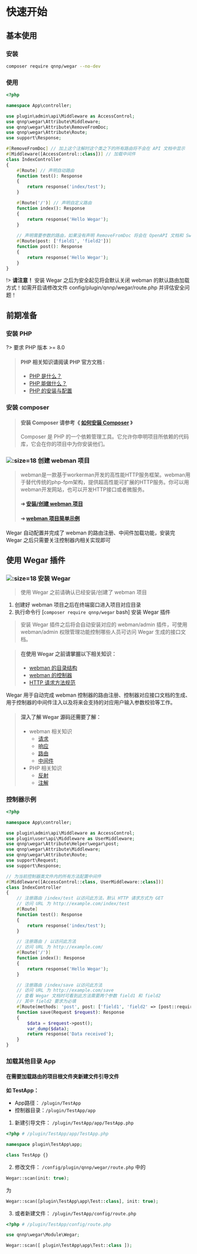 # <span class="icon-startup-rocket"></span> 快速开始

## <span class="icon-yunhang"></span> 基本使用

### <span class="icon-songhuoanzhuang-"></span> 安装

```bash
composer require qnnp/wegar --no-dev
```

### <span class="icon-startup"></span> 使用

```php
<?php

namespace App\controller;

use plugin\admin\api\Middleware as AccessControl;
use qnnp\wegar\Attribute\Middleware;
use qnnp\wegar\Attribute\RemoveFromDoc;
use qnnp\wegar\Attribute\Route;
use support\Response;

#[RemoveFromDoc] // 加上这个注解时这个类之下的所有路由将不会在 API 文档中显示
#[Middleware([AccessControl::class])] // 加载中间件
class IndexController
{
    #[Route] // 声明自动路由
    function test(): Response
    {
        return response('index/test');
    }

    #[Route('/')] // 声明自定义路由
    function index(): Response
    {
        return response('Hello Wegar');
    }
    
    // 声明需要参数的路由，如果没有声明 RemoveFromDoc 将会在 OpenAPI 文档和 Swagger 中显示
    #[Route(post: ['field1', 'field2'])]
    function post(): Response
    {
        return response('Hello Wegar');
    }
}
```

!> **请注意！** 安装 Wegar 之后为安全起见将会默认关闭 webman 的默认路由加载方式！如需开启请修改文件 config/plugin/qnnp/wegar/route.php 并评估安全问题！

## <span class="icon-EC_gerenwengao-chanpinshuoming"></span> 前期准备

### <span class="icon-php"></span> 安装 PHP
?> 要求 PHP 版本 >= 8.0
> #### PHP 相关知识请阅读 PHP 官方文档 :
> - [PHP 是什么？](https://www.php.net/manual/zh/intro-whatis.php)
> - [PHP 能做什么？](https://www.php.net/manual/zh/intro-whatcando.php)
> - [PHP 的安装与配置](https://www.php.net/manual/zh/install.php)

### <span class="icon-php_elephant"></span> 安装 composer

> #### 安装 Composer 请参考《 [如何安装 Composer](https://pkg.xyz/#how-to-install-composer) 》
> Composer 是 PHP 的一个依赖管理工具。它允许你申明项目所依赖的代码库，它会在你的项目中为你安装他们。

### ![](https://www.workerman.net/favicon.ico ':size=18') 创建 webman 项目

> webman是一款基于workerman开发的高性能HTTP服务框架。webman用于替代传统的php-fpm架构，提供超高性能可扩展的HTTP服务。你可以用webman开发网站，也可以开发HTTP接口或者微服务。
>
> #### ➜ [安装/创建 webman 项目](https://www.workerman.net/doc/webman/install.html)
> #### ➜ [webman 项目简单示例](https://www.workerman.net/doc/webman/tutorial.html)

Wegar 自动配置并完成了 webman 的路由注册、中间件加载功能，安装完 Wegar 之后只需要关注控制器内相关实现即可


## <span class="icon-tubiao-"></span> 使用 Wegar 插件

### ![](./../_media/img/logo.256.png ':size=18') 安装 Wegar

> 使用 Wegar 之前请确认已经安装/创建了 webman 项目

1. 创建好 webman 项目之后在终端窗口进入项目对应目录
2. 执行命令行 [`composer require qnnp/wegar` bash] 安装 Wegar 插件

> 安装 Wegar 插件之后将会自动安装对应的 webman/admin 插件，可使用 webman/admin 权限管理功能控制哪些人员可访问 Wegar
生成的接口文档。

> #### 在使用 Wegar 之前请掌握以下相关知识：
> - [webman 的目录结构](https://www.workerman.net/doc/webman/directory.html)
> - [webman 的控制器](https://www.workerman.net/doc/webman/controller.html)
> - [HTTP 请求方法规范](https://developer.mozilla.org/zh-CN/docs/Web/HTTP/Methods)

Wegar 用于自动完成 webman 控制器的路由注册、控制器对应接口文档的生成、用于控制器的中间件注入以及将来会支持的对应用户输入参数校验等工作。

> #### 深入了解 Wegar 源码还需要了解：
> - webman 相关知识
>   - [请求](https://www.workerman.net/doc/webman/request.html)
>   - [响应](https://www.workerman.net/doc/webman/response.html)
>   - [路由](https://www.workerman.net/doc/webman/route.html)
>   - [中间件](https://www.workerman.net/doc/webman/middleware.html)
> - PHP 相关知识
>   - [反射](https://www.php.net/manual/zh/book.reflection.php)
>   - [注解](https://www.php.net/manual/zh/language.attributes.php)

### <span class="icon-ercikaifashili"></span> 控制器示例
```php
<?php

namespace App\controller;

use plugin\admin\api\Middleware as AccessControl;
use plugin\user\api\Middleware as UserMiddleware;
use qnnp\wegar\Attribute\Helper\wegar\post;
use qnnp\wegar\Attribute\Middleware;
use qnnp\wegar\Attribute\Route;
use support\Request;
use support\Response;

// 为当前控制器类文件内的所有方法配置中间件
#[Middleware([AccessControl::class, UserMiddleware::class])]
class IndexController
{
    // 注册路由 /index/test 以访问此方法，默认 HTTP 请求方式为 GET
    // 访问 URL 为 http://example.com/index/test
    #[Route]
    function test(): Response
    {
        return response('index/test');
    }

    // 注册路由 / 以访问此方法
    // 访问 URL 为 http://example.com/
    #[Route('/')]
    function index(): Response
    {
        return response('Hello Wegar');
    }

    // 注册路由 /index/save 以访问此方法
    // 访问 URL 为 http://example.com/save
    // 查看 Wegar 文档时可看到此方法需要两个参数 field1 和 field2
    // 其中 field2 要求为必填
    #[Route(methods: 'post', post: ['field1', 'field2' => [post::required => true]])]
    function save(Request $request): Response
    {
        $data = $request->post();
        var_dump($data);
        return response('Data received');
    }
}
```

### <span class="icon-songhuoanzhuang-"></span> 加载其他目录 App

#### 在需要加载路由的项目根文件夹新建文件引导文件

**如 TestApp：**

- App路径： `/plugin/TestApp`
- 控制器目录：`/plugin/TestApp/app`

1. 新建引导文件： `/plugin/TestApp/app/TestApp.php`

```php
<?php # /plugin/TestApp/app/TestApp.php

namespace plugin\TestApp\app;

class TestApp {}

```

2. 修改文件： `/config/plugin/qnnp/wegar/route.php` 中的

```php
Wegar::scan(init: true);
```

为

```php
Wegar::scan([plugin\TestApp\app\Test::class], init: true);
```

3. 或者新建文件： `/plugin/TestApp/config/route.php`

```php 
<?php # /plugin/TestApp/config/route.php

use qnnp\wegar\Module\Wegar;

Wegar::scan([ plugin\TestApp\app\Test::class ]);
```

